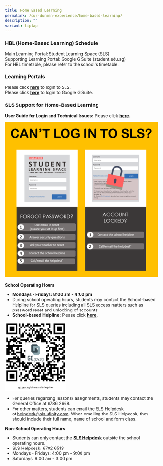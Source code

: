 ```yaml
---
title: Home Based Learning
permalink: /our-dunman-experience/home-based-learning/
description: ""
variant: tiptap
---
```

### HBL (Home-Based Learning) Schedule

Main Learning Portal: Student Learning Space (SLS)  
Supporting Learning Portal: Google G Suite (student.edu.sg)
<br>For HBL timetable, please refer to the school's timetable.<br>

### Learning Portals

Please click&nbsp;<a href="https://vle.learning.moe.edu.sg/login" target="_blank"><b>here</b></a>&nbsp;to login to SLS.  
Please click&nbsp;[**here**](https://gsuite.google.com/dashboard)&nbsp;to login to Google G Suite.  

### SLS Support for Home-Based Learning

**User Guide for Login and Technical Issues:**&nbsp;Please click <a href="https://go.gov.sg/sls-troubleshoot-guide" target="_blank"><b>here</b></a>**.**

![](/images/Our%20Student%20Life/Home%20Based%20Learning/Cant_Login_SLS.png)


**School Operating Hours**

*   **Mondays - Fridays: 8:00 am - 4:00 pm**
*   During school operating hours, students may contact the&nbsp;School-based Helpline&nbsp;for SLS queries including all SLS access matters such as password reset and unlocking of accounts.
*   **School-based Helpline:**&nbsp;Please click <a href="https://form.gov.sg/#!/5e3b9317ae17b00011e6b7ff" target="_blank"><b>here</b></a>.

<img src="/images/Our%20Student%20Life/Home%20Based%20Learning/SchBasedHelpline.png" style="width:40%">

*   For queries regarding lessons/ assignments, students may contact the General Office at 6786 2668.
*   For other matters, students can email the SLS Helpdesk at&nbsp;[helpdesk@sls.ufinity.com](mailto:helpdesk@sls.ufinity.com).&nbsp;When emailing the SLS Helpdesk, they should include their full name, name of school and form class.

**Non-School Operating Hours**

*   <span> Students can only contact the&nbsp;<u><b>SLS Helpdesk</b></u>&nbsp;outside the school operating hours.</span>
*   SLS Helpdesk: 6702 6513
*   Mondays - Fridays: 4:00 pm - 9:00 pm
*   Saturdays: 9:00 am - 3:00 pm
